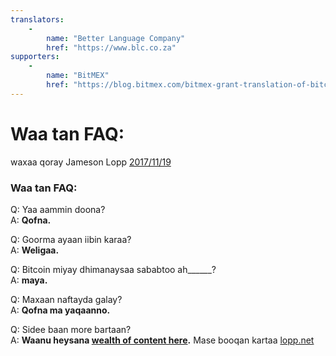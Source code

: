 ```yaml
---
translators: 
    - 
        name: "Better Language Company"
        href: "https://www.blc.co.za"
supporters: 
    - 
        name: "BitMEX"
        href: "https://blog.bitmex.com/bitmex-grant-translation-of-bitcoin-content-into-african-languages/"
---
```

# Waa tan FAQ:

waxaa qoray Jameson Lopp [2017/11/19](https://twitter.com/lopp/status/932350908461133825)

<LanguageDropdown/>

### Waa tan FAQ:

Q: Yaa aammin doona?  
A: **Qofna.**

Q: Goorma ayaan iibin karaa?  
A: **Weligaa.**

Q: Bitcoin miyay dhimanaysaa sababtoo ah______?  
A: **maya.**

Q: Maxaan naftayda galay?  
A: **Qofna ma yaqaanno.**


Q: Sidee baan more bartaan?  
A: **Waanu heysana [wealth of content here](/som/so/translations/).** Mase booqan kartaa [lopp.net](https://www.lopp.net/bitcoin-information.html)
